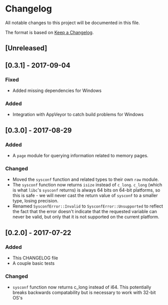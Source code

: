 # Changelog

All notable changes to this project will be documented in this file.

The format is based on [Keep a Changelog](http://keepachangelog.com/en/1.0.0/).

## [Unreleased]

## [0.3.1] - 2017-09-04

### Fixed
- Added missing dependencies for Windows

### Added
- Integration with AppVeyor to catch build problems for Windows

## [0.3.0] - 2017-08-29

### Added
- A `page` module for querying information related to memory pages.

### Changed
- Moved the `sysconf` function and related types to their own `raw` module.
- The `sysconf` function now returns `isize` instead of `c_long`. `c_long`
  (which is what `libc`'s `sysconf` returns) is always 64 bits on 64-bit
  platforms, so this is safe - we will never cast the return value of `sysconf`
  to a smaller type, losing precision.
- Renamed `SysconfError::Invalid` to `SysconfError::Unsupported` to reflect the
  fact that the error doesn't indicate that the requested variable can never be
  valid, but only that it is not supported on the current platform.

## [0.2.0] - 2017-07-22

### Added
- This CHANGELOG file
- A couple basic tests

### Changed
- `sysconf` function now returns c_long instead of i64. This potentially breaks backwards
  compatability but is necessary to work with 32-bit OS's
